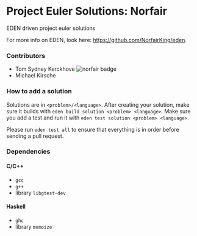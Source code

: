 # Project Euler Solutions: Norfair
EDEN driven project euler solutions

For more info on EDEN, look here: https://github.com/NorfairKing/eden.

### Contributors
- Tom Sydney Kerckhove ![norfair badge](https://projecteuler.net/profile/Norfair.png)
- Michael Kirsche

### How to add a solution
Solutions are in `<problem>/<language>`.
After creating your solution, make sure it builds with `eden build solution <problem> <language>`.
Make sure you add a test and run it with `eden test solution <problem> <language>`.

Please run `eden test all` to ensure that everything is in order before sending a pull request.

### Dependencies
#### C/C++
- `gcc`
- `g++`
- library `libgtest-dev`

#### Haskell
- `ghc`
- library `memoize`
